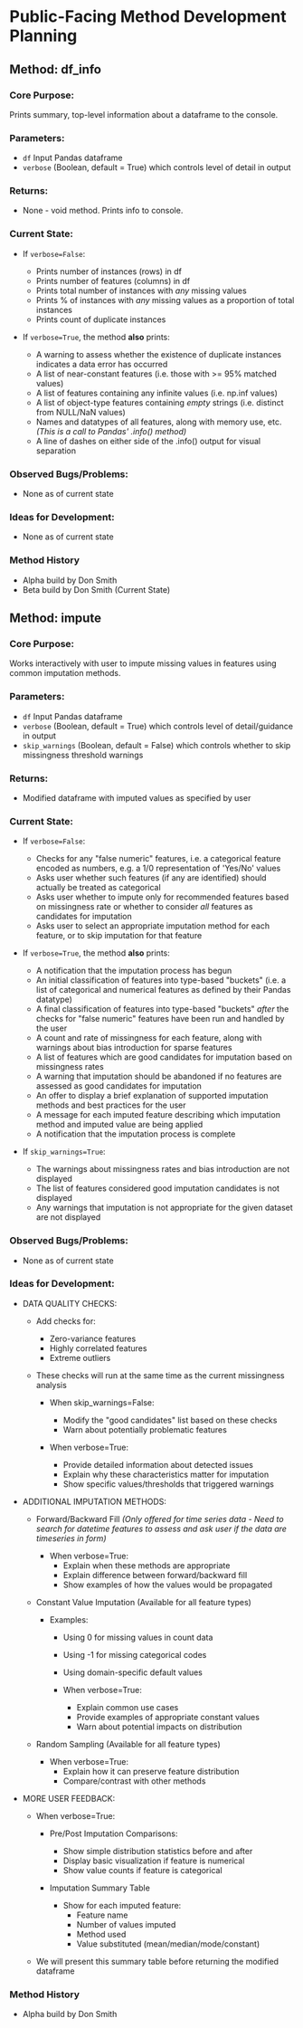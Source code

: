 # Public-Facing Method Development Planning

## Method: df_info
### Core Purpose:
Prints summary, top-level information about a dataframe to the console.

### Parameters:
- `df` Input Pandas dataframe
- `verbose` (Boolean, default = True) which controls level of detail in output

### Returns:
- None - void method. Prints info to console.

### Current State:
- If `verbose=False`:
  - Prints number of instances (rows) in df
  - Prints number of features (columns) in df
  - Prints total number of instances with *any* missing values
  - Prints % of instances with *any* missing values as a proportion of total instances
  - Prints count of duplicate instances


- If `verbose=True`, the method **also** prints:
  - A warning to assess whether the existence of duplicate instances indicates a data error has occurred
  - A list of near-constant features (i.e. those with >= 95% matched values)
  - A list of features containing any infinite values (i.e. np.inf values)
  - A list of object-type features containing *empty* strings (i.e. distinct from NULL/NaN values)
  - Names and datatypes of all features, along with memory use, etc. *(This is a call to Pandas' .info() method)*
  - A line of dashes on either side of the .info() output for visual separation

### Observed Bugs/Problems:
- None as of current state

### Ideas for Development:
- None as of current state

### Method History
 - Alpha build by Don Smith
 - Beta build by Don Smith (Current State)


## Method: impute
### Core Purpose:
Works interactively with user to impute missing values in features using common imputation methods.

### Parameters:
- `df` Input Pandas dataframe
- `verbose` (Boolean, default = True) which controls level of detail/guidance in output
- `skip_warnings` (Boolean, default = False) which controls whether to skip missingness threshold warnings

### Returns:
- Modified dataframe with imputed values as specified by user

### Current State:
- If `verbose=False`:
  - Checks for any "false numeric" features, i.e. a categorical feature encoded as numbers, e.g. a 1/0 representation 
of 'Yes/No' values
  - Asks user whether such features (if any are identified) should actually be treated as categorical
  - Asks user whether to impute only for recommended features based on missingness rate or whether to consider *all* 
features as candidates for imputation
  - Asks user to select an appropriate imputation method for each feature, or to skip imputation for that feature


- If `verbose=True`, the method **also** prints:
  - A notification that the imputation process has begun
  - An initial classification of features into type-based "buckets" (i.e. a list of categorical and numerical features 
as defined by their Pandas datatype)
  - A final classification of features into type-based "buckets" *after* the checks for "false numeric" features have 
been run and handled by the user
  - A count and rate of missingness for each feature, along with warnings about bias introduction for sparse features
  - A list of features which are good candidates for imputation based on missingness rates
  - A warning that imputation should be abandoned if no features are assessed as good candidates for imputation
  - An offer to display a brief explanation of supported imputation methods and best practices for the user
  - A message for each imputed feature describing which imputation method and imputed value are being applied
  - A notification that the imputation process is complete


- If `skip_warnings=True`:
  - The warnings about missingness rates and bias introduction are not displayed
  - The list of features considered good imputation candidates is not displayed
  - Any warnings that imputation is not appropriate for the given dataset are not displayed

### Observed Bugs/Problems:
- None as of current state

### Ideas for Development:
- DATA QUALITY CHECKS:
  - Add checks for:
    - Zero-variance features
    - Highly correlated features
    - Extreme outliers
  - These checks will run at the same time as the current missingness analysis
  
    - When skip_warnings=False:
        - Modify the "good candidates" list based on these checks
        - Warn about potentially problematic features

    - When verbose=True:
      - Provide detailed information about detected issues
      - Explain why these characteristics matter for imputation
      - Show specific values/thresholds that triggered warnings


- ADDITIONAL IMPUTATION METHODS:
  - Forward/Backward Fill *(Only offered for time series data - Need to search for datetime features to assess and 
ask user if the data are timeseries in form)*

    - When verbose=True:
      - Explain when these methods are appropriate
      - Explain difference between forward/backward fill
      - Show examples of how the values would be propagated


  - Constant Value Imputation (Available for all feature types)
    - Examples:
      - Using 0 for missing values in count data
      - Using -1 for missing categorical codes
      - Using domain-specific default values
  
      - When verbose=True:
        - Explain common use cases
        - Provide examples of appropriate constant values
        - Warn about potential impacts on distribution


  - Random Sampling (Available for all feature types)

      - When verbose=True:
        - Explain how it can preserve feature distribution
        - Compare/contrast with other methods


- MORE USER FEEDBACK:
  - When verbose=True:

    - Pre/Post Imputation Comparisons:
      - Show simple distribution statistics before and after
      - Display basic visualization if feature is numerical
      - Show value counts if feature is categorical

    - Imputation Summary Table
      - Show for each imputed feature:
        - Feature name
        - Number of values imputed
        - Method used
        - Value substituted (mean/median/mode/constant)

  - We will present this summary table before returning the modified dataframe

### Method History
 - Alpha build by Don Smith
